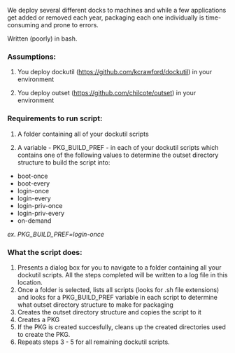We deploy several different docks to machines and while a few applications get added or removed each year, packaging each one individually is time-consuming and prone to errors.

Written (poorly) in bash.

### Assumptions:

1. You deploy dockutil (https://github.com/kcrawford/dockutil) in your environment

2. You deploy outset (https://github.com/chilcote/outset) in your environment

### Requirements to run script:

1. A folder containing all of your dockutil scripts

2. A variable - PKG_BUILD_PREF - in each of your dockutil scripts which contains one of the following values to determine the outset directory structure to build the script into:

- boot-once
- boot-every
- login-once
- login-every
- login-priv-once
- login-priv-every
- on-demand

*ex. PKG_BUILD_PREF=login-once*

### What the script does:

1. Presents a dialog box for you to navigate to a folder containing all your dockutil scripts. All the steps completed will be written to a log file in this location.
2. Once a folder is selected, lists all scripts (looks for .sh file extensions) and looks for a PKG_BUILD_PREF variable in each script to determine what outset directory structure to make for packaging
3. Creates the outset directory structure and copies the script to it
4. Creates a PKG
5. If the PKG is created succesfully, cleans up the created directories used to create the PKG.
6. Repeats steps 3 - 5 for all remaining dockutil scripts.
